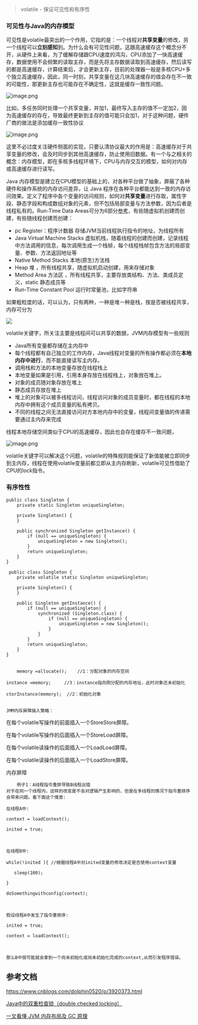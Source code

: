 > volatile - 保证可见性和有序性

### 可见性与Java的内存模型

可见性是volatile最突出的一个作用，它指的是：一个线程对**共享变量**的修改，另一个线程可以**立刻感知**到。为什么会有可见性问题，这跟高速缓存这个概念分不开，从硬件上来看，为了缓解存储跟CPU速度的鸿沟，CPU添加了一快高速缓存，数据使用不会频繁的读取主存，而是先将主存数据读取到高速缓存，然后读写的都是高速缓存，计算结束后，才会更新主存，目前的处理器一般是多核CPU+多个独立高速缓存，因此，同一时刻，共享变量在这几块高速缓存的值会存在不一致的可能性，那更新主存也可能存在不确定性，这就是缓存一致性问题。

![image.png](https://p3-juejin.byteimg.com/tos-cn-i-k3u1fbpfcp/59dc737dae3345aaa4178d587060c8fb~tplv-k3u1fbpfcp-watermark.image?)

比如，多任务同时处理一个共享变量，并加1，最终写入主存的值不一定加2，因为高速缓存的存在，导致最终更新到主存的值可能只会加1，对于这种问题，硬件厂商的做法是添加缓存一致性协议

![image.png](https://p9-juejin.byteimg.com/tos-cn-i-k3u1fbpfcp/e8561379c17e473a87b7cf4b2a95b841~tplv-k3u1fbpfcp-watermark.image?)

这里不必过度关注硬件侧面的实现，只要认清协议最大的作用是：高速缓存对于共享变量的修改，会及时同步到其他高速缓存，防止使用旧数据。有一个与之相关的概念：内存模型，即在多核多线程环境下，CPU与内存交互的模型，如何对内存或高速缓存进行读写。
 
 Java 内存模型是建立在CPU模型的基础上的，对各种平台做了抽象，屏蔽了各种硬件和操作系统的内存访问差异，让 Java 程序在各种平台都能达到一致的内存访问效果。定义了程序中各个变量的访问规则，如何对**共享变量**进行存取，属性字段、静态字段和构成数组对象的元素，但不包括局部变量与方法参数，因为后者是线程私有的。Run-Time Data Areas可分为6部分[参考](https://docs.oracle.com/javase/specs/jvms/se8/html/jvms-2.html#jvms-2.5)，有些随虚拟机创建而创建，有些随线程创建而创建：

* pc Register：程序计数器  存储JVM当前线程执行指令的地址，为线程所有
* Java Virtual Machine Stacks  虚拟机栈，随着线程的创建而创建，记录线程中方法调用的信息，每次调用生成一个栈帧，每个线程栈帧包含方法的局部变量、参数、方法返回地址等
* Native Method Stacks 本地(原生)方法栈
*  Heap 堆 ，所有线程共享，随虚拟机启动创建，用来存储对象
*  Method Area 方法区 ，所有线程共享，主要存放类结构、方法、类成员定义，static 静态成员等
*  Run-Time Constant Pool  运行时常量池，比如字符串

如果粗粒度的话，可以认为，只有两种，一种是堆一种是栈，按是否被线程共享，内存可分为

 ![](https://static001.infoq.cn/resource/image/b4/62/b4ff890142874a6cbef1ad7a80eb7462.png) 
 
 volatile关键字，所关注主要是线程间可以共享的数据，JVM内存模型有一些规则

*  Java所有变量都存储在主内存中
*  每个线程都有自己独立的工作内存，Java线程对变量的所有操作都必须在**本地内存中进行**，而不能直接读写主内存。
*  调用栈和方法的本地变量存放在线程栈上
*  本地变量如果是引用，引用本身存放在线程栈上，对象放在堆上。
*  对象的成员随对象存放在堆上 
*  静态成员存放在堆上
*  堆上的对象可以被多线程访问，线程访问对象的成员变量时，都在线程的本地内存中拥有这个成员变量的私有拷贝。
*  不同的线程之间无法直接访问对方本地内存中的变量，线程间变量值的传递需要通过主内存来完成

线程本地存储空间类似于CPU的高速缓存，因此也会存在缓存不一致问题，

![image.png](https://p1-juejin.byteimg.com/tos-cn-i-k3u1fbpfcp/afef663c05084bc0af2ed786834d2bb3~tplv-k3u1fbpfcp-watermark.image?)

volatile关键字可以解决这个问题，volatile的特殊规则能保证了新值能被立即同步到主内存，线程在使用volatile变量前都立即从主内存刷新，volatile可见性借助了CPU的lock指令。

### 有序性性
	
	public class Singleton {
	    private static Singleton uniqueSingleton;
	
	    private Singleton() {
	    }
	
	    public synchronized Singleton getInstance() {
	        if (null == uniqueSingleton) {
	            uniqueSingleton = new Singleton();
	        }
	        return uniqueSingleton;
	    }
	}

	 public class Singleton {
	    private volatile static Singleton uniqueSingleton;
	
	    private Singleton() {
	    }
	
	    public Singleton getInstance() {
	        if (null == uniqueSingleton) {
	            synchronized (Singleton.class) {
	                if (null == uniqueSingleton) {
	                    uniqueSingleton = new Singleton();
	                }
	            }
	        }
	        return uniqueSingleton;
	    }
	}
	
	
		memory =allocate();    //1：分配对象的内存空间 
	
	instance =memory;     //3：instance指向刚分配的内存地址，此时对象还未初始化
	
	ctorInstance(memory);  //2：初始化对象
	
	
	JMM内存屏障插入策略：


在每个volatile写操作的前面插入一个StoreStore屏障。

在每个volatile写操作的后面插入一个StoreLoad屏障。

在每个volatile读操作的后面插入一个LoadLoad屏障。

在每个volatile读操作的后面插入一个LoadStore屏障。
 

内存屏障


	
	
		例子1：A线程指令重排导致B线程出错
	对于在同一个线程内，这样的改变是不会对逻辑产生影响的，但是在多线程的情况下指令重排序会带来问题。看下面这个情景:
	
	在线程A中:
	
	context = loadContext();
	
	inited = true;
	
	 
	
	在线程B中:
	
	while(!inited ){ //根据线程A中对inited变量的修改决定是否使用context变量
	
	   sleep(100);
	
	}
	
	doSomethingwithconfig(context);
	
	 
	
	假设线程A中发生了指令重排序:
	
	inited = true;
	
	context = loadContext();
	
	 
	
	那么B中很可能就会拿到一个尚未初始化或尚未初始化完成的context,从而引发程序错误。
	
	 


## 	参考文档

https://www.cnblogs.com/dolphin0520/p/3920373.html

[Java中的双重检查锁（double checked locking）](https://www.cnblogs.com/xz816111/p/8470048.html)

[一文看懂 JVM 内存布局及 GC 原理](https://www.infoq.cn/article/3wyretkqrhivtw4frmr3)